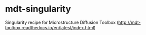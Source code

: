 # mdt-singularity
Singularity recipe for Microstructure Diffusion Toolbox (http://mdt-toolbox.readthedocs.io/en/latest/index.html)
